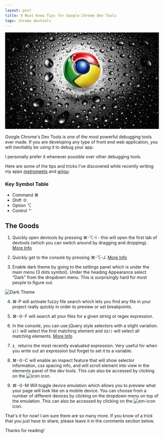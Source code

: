 ```yaml
---
layout: post
title: 9 Must Know Tips for Google Chrome Dev Tools
tags: chrome devtools
---
```


![Chrome](/images/chrome.jpg)


Google Chrome's Dev Tools is one of the most powerful debugging tools ever made. If you are developing any type of front end web application, you will inevitably be using it to debug your app.

I personally prefer it whenever possible over other debugging tools.

Here are some of the tips and tricks I've discovered while recently writing my apps [metromeets](http://metromeets.co) and [anjou](https://joesasson.github.io/anjou/):

### Key Symbol Table

- Command ⌘
- Shift ⇧
- Option ⌥
- Control ⌃

## The Goods

1) Quickly open devtools by pressing ⌘-⌥-I - this will open the first tab of devtools (which you can switch around by dragging and dropping). [More Info](https://developers.google.com/web/tools/chrome-devtools/shortcuts)

2) Quickly get to the console by pressing ⌘-⌥-J. [More Info](https://developers.google.com/web/tools/chrome-devtools/shortcuts)


3) Enable dark theme by going to the settings panel which is under the main menu (3 dots symbol). Under the heading Appearance select "Dark" from the dropdown menu. This is surprisingly hard for most people to figure out.

![Dark Theme](https://snag.gy/juzqXK.jpg)

4) ⌘-P will activate fuzzy file search which lets you find any file in your project really quickly in order to preview or set breakpoints.

5) ⌘-⇧-F will search all your files for a given string or regex expression.

6) In the console, you can use jQuery style selectors with a slight variation. `$()` will select the first matching element and `$$()` will select all matching elements. [More Info](https://developers.google.com/web/tools/chrome-devtools/console/expressions)

7) `$_` returns the most recently evaluated expression. Very useful for when you write out an expression but forget to set it to a variable.

8) ⌘-⇧-C will enable an inspect feature that will show selector information, css spacing info, and will scroll element into view in the elements panel of the dev tools. This can also be accessed by clicking on the ![icon](https://snag.gy/mrXau4.jpg) icon.

9) ⌘-⇧-M Will toggle device emulation which allows you to preview what your page will look like on a mobile device. You can choose from a number of different devices by clicking on the dropdown menu on top of the emulation. This can also be accessed by clicking on the ![em-icon](https://snag.gy/O6yVIh.jpg) icon.

That's it for now! I am sure there are so many more. If you know of a trick that you just have to share, please leave it in the comments section below.

Thanks for reading!

